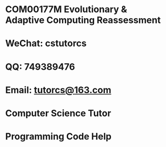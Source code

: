 # COM00177M Evolutionary & Adaptive Computing Reassessment 

# WeChat: cstutorcs

# QQ: 749389476

# Email: tutorcs@163.com

# Computer Science Tutor

# Programming Code Help
